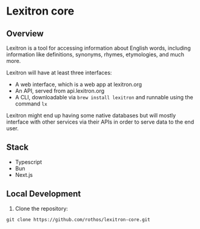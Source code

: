 # Lexitron core

## Overview

Lexitron is a tool for accessing information about English words, including
information like definitions, synonyms, rhymes, etymologies, and much more.

Lexitron will have at least three interfaces:
- A web interface, which is a web app at lexitron.org
- An API, served from api.lexitron.org
- A CLI, downloadable via `brew install lexitron` and runnable using the command `lx`

Lexitron might end up having some native databases but will mostly interface
with other services via their APIs in order to serve data to the end user.

## Stack

- Typescript
- Bun
- Next.js

## Local Development

1. Clone the repository:
```
git clone https://github.com/rothos/lexitron-core.git

```
